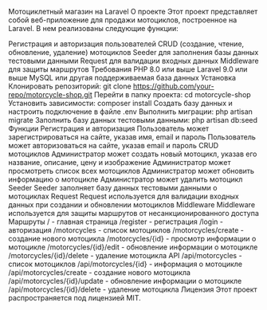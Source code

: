 Мотоциклетный магазин на Laravel
О проекте
Этот проект представляет собой веб-приложение для продажи мотоциклов, построенное на Laravel. В нем реализованы следующие функции:

Регистрация и авторизация пользователей
CRUD (создание, чтение, обновление, удаление) мотоциклов
Seeder для заполнения базы данных тестовыми данными
Request для валидации входных данных
Middleware для защиты маршрутов
Требования
PHP 8.0 или выше
Laravel 9.0 или выше
MySQL или другая поддерживаемая база данных
Установка
Клонировать репозиторий: git clone https://github.com/your-repo/motorcycle-shop.git
Перейти в папку проекта: cd motorcycle-shop
Установить зависимости: composer install
Создать базу данных и настроить подключение в файле .env
Выполнить миграции: php artisan migrate
Заполнить базу данных тестовыми данными: php artisan db:seed
Функции
Регистрация и авторизация
Пользователь может зарегистрироваться на сайте, указав имя, email и пароль
Пользователь может авторизоваться на сайте, указав email и пароль
CRUD мотоциклов
Администратор может создать новый мотоцикл, указав его название, описание, цену и изображение
Администратор может просмотреть список всех мотоциклов
Администратор может обновить информацию о мотоцикле
Администратор может удалить мотоцикл
Seeder
Seeder заполняет базу данных тестовыми данными о мотоциклах
Request
Request используется для валидации входных данных при создании и обновлении мотоциклов
Middleware
Middleware используется для защиты маршрутов от несанкционированного доступа
Маршруты
/ - главная страница
/register - регистрация
/login - авторизация
/motorcycles - список мотоциклов
/motorcycles/create - создание нового мотоцикла
/motorcycles/{id} - просмотр информации о мотоцикле
/motorcycles/{id}/edit - обновление информации о мотоцикле
/motorcycles/{id}/delete - удаление мотоцикла
API
/api/motorcycles - список мотоциклов
/api/motorcycles/{id} - информация о мотоцикле
/api/motorcycles/create - создание нового мотоцикла
/api/motorcycles/{id}/update - обновление информации о мотоцикле
/api/motorcycles/{id}/delete - удаление мотоцикла
Лицензия
Этот проект распространяется под лицензией MIT.
